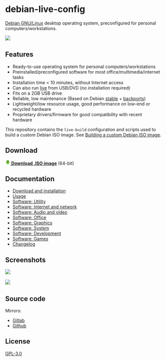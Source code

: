 # debian-live-config

[Debian GNU/Linux](https://www.debian.org/) desktop operating system, preconfigured for personal computers/workstations.

![](https://i.imgur.com/gdM7X0x.jpg)

## Features

- Ready-to-use operating system for personal computers/workstations
- Preinstalled/preconfigured software for most office/multimedia/internet tasks
- Installation time < 10 minutes, without Internet access
- Can also run [live](https://en.wikipedia.org/wiki/Live_USB) from USB/DVD (no installation required)
- Fits on a 2GB USB drive
- Reliable, low maintenance (Based on Debian [stable](https://wiki.debian.org/DebianStable) + [backports](https://wiki.debian.org/Backports))
- Lightweight/low resource usage, good performance on low-end or recycled hardware
- Proprietary drivers/firmware for good compatibility with recent hardware

This repository contains the `live-build` configuration and scripts used to build a custom Debian ISO image. See [Building a custom Debian ISO image](doc/md/custom.md).


## Download

**[![](doc/md/download.png) Download .ISO image](https://github.com/nodiscc/debian-live-config/releases/download/2.2.5/dlc-2.2.5-debian-bullseye-amd64.hybrid.iso)** (64-bit)


## Documentation

- [Download and installation](doc/md/download-and-installation.md)
- [Usage](doc/md/usage.md)
- [Software: Utility](doc/md/packages/utility.md)
- [Software: Internet and network](doc/md/packages/network.md)
- [Software: Audio and video](doc/md/packages/audio-video.md)
- [Software: Office](doc/md/packages/office.md)
- [Software: Graphics](doc/md/packages/graphics.md)
- [Software: System](doc/md/packages/system.md)
- [Software: Development](doc/md/packages/development.md)
- [Software: Games](doc/md/packages/games.md)
- [Changelog](CHANGELOG.md)


## Screenshots

![](https://i.imgur.com/8lq28mV.png)

![](https://i.imgur.com/EpXos8H.png)


## Source code

Mirrors:
- [Gitlab](https://gitlab.com/nodiscc/debian-live-config)
- [Github](https://github.com/nodiscc/debian-live-config)


## License

[GPL-3.0](LICENSE)

